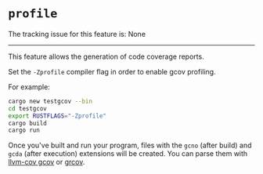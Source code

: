 # `profile`

The tracking issue for this feature is: None

------------------------

This feature allows the generation of code coverage reports.

Set the `-Zprofile` compiler flag in order to enable gcov profiling.

For example:
```Bash
cargo new testgcov --bin
cd testgcov
export RUSTFLAGS="-Zprofile"
cargo build
cargo run
```

Once you've built and run your program, files with the `gcno` (after build) and `gcda` (after execution) extensions will be created.
You can parse them with [llvm-cov gcov](http://llvm.org/docs/CommandGuide/llvm-cov.html#llvm-cov-gcov) or [grcov](https://github.com/marco-c/grcov).
